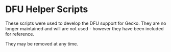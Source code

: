# DFU Helper Scripts

These scripts were used to develop the DFU support for Gecko. They are no longer maintained and will are not used - however they have been included for reference. 

They may be removed at any time.
